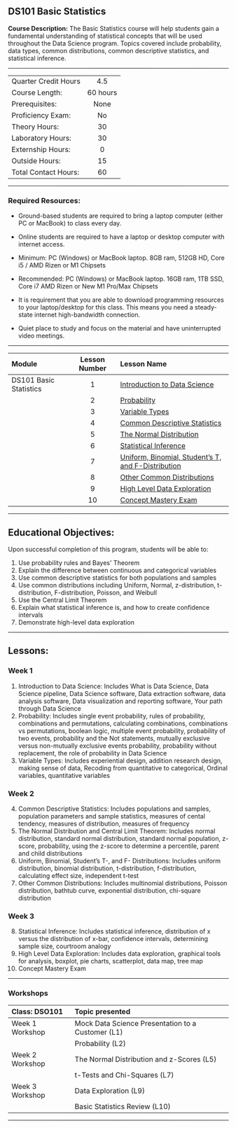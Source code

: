 ## DS101 Basic Statistics

**Course Description:** The Basic Statistics course will help students gain a fundamental understanding of statistical concepts that will be used throughout the Data Science program.  Topics covered include probability, data types, common distributions, common descriptive statistics, and statistical inference. 

<hr style="border: 0; height: 1px; background-image: linear-gradient(to right, rgba(0, 0, 0, 0), rgba(0, 0, 0, 0.75), rgba(0, 0, 0, 0));"/>

|                    |     |
|:---                |:---:|
|Quarter Credit Hours| 4.5 |
|Course Length:      |  60 hours|
|Prerequisites:      |  None|
|Proficiency Exam:   |  No|
|Theory Hours: 	    |30|
|Laboratory Hours:	 |   30|
|Externship Hours:	 |   0|
|Outside Hours:	    |15|
|Total Contact Hours:	|60|

<hr style="border: 0; height: 1px; background-image: linear-gradient(to right, rgba(0, 0, 0, 0), rgba(0, 0, 0, 0.75), rgba(0, 0, 0, 0));"/>

### Required Resources: 
- Ground-based students are required to bring a laptop computer (either PC or MacBook) to class every day.  

- Online students are required to have a laptop or desktop computer with internet access.  

- Minimum: PC (Windows) or MacBook laptop. 8GB ram, 512GB HD, Core i5 / AMD Rizen or  M1 Chipsets

- Recommended: PC (Windows) or MacBook laptop. 16GB ram, 1TB SSD, Core i7 AMD Rizen or New M1 Pro/Max Chipsets

- It is requirement that you are able to download programming resources to your laptop/desktop for this class. This means you need a steady-state internet high-bandwidth connection.

- Quiet place to study and focus on the material and have uninterrupted video meetings.


<hr style="border: 0; height: 1px; background-image: linear-gradient(to right, rgba(0, 0, 0, 0), rgba(0, 0, 0, 0.75), rgba(0, 0, 0, 0));"/>



|Module                 |Lesson Number|Lesson Name|
|:---                   |:---:        |:---       |
|DS101 Basic Statistics |1   | [Introduction to Data Science](DS101L1.ipynb) |
|                       |2   | [Probability  ](DS101L2.ipynb)                |
|                       |3   | [Variable Types ](DS101L3.ipynb)              |
|                       |4   | [Common Descriptive Statistics](DS101L4.ipynb)|
|                       |5   | [The Normal Distribution](DS101L5.ipynb)      |
|                       |6   | [Statistical Inference](DS101L6.ipynb)        | 
|                       |7   | [Uniform, Binomial, Student’s T, and F-Distribution](DS101L7.ipynb)|
|                       |8   | [Other Common Distributions](DS101L8.ipynb)| 
|                       |9   | [High Level Data Exploration](DS101L9.ipynb)| 
|                       |10  | [Concept Mastery Exam]()| 


<hr style="border: 0; height: 1px; background-image: linear-gradient(to right, rgba(0, 0, 0, 0), rgba(0, 0, 0, 0.75), rgba(0, 0, 0, 0));"/>

## Educational Objectives:

Upon successful completion of this program, students will be able to:
  
1.	Use probability rules and Bayes' Theorem
2.	Explain the difference between continuous and categorical variables
3.	Use common descriptive statistics for both populations and samples
4.	Use common distributions including Uniform, Normal, z-distribution, t-distribution, F-distribution, Poisson, and Weibull
5.	Use the Central Limit Theorem
6.	Explain what statistical inference is, and how to create confidence intervals
7.	Demonstrate high-level data exploration

<hr style="border: 0; height: 1px; background-image: linear-gradient(to right, rgba(0, 0, 0, 0), rgba(0, 0, 0, 0.75), rgba(0, 0, 0, 0));"/>

## Lessons:

### Week 1
1.	Introduction to Data Science: Includes What is Data Science, Data Science pipeline, Data Science software, Data extraction software, data analysis software, Data visualization and reporting software, Your path through Data Science
2.	Probability: Includes single event probability, rules of probability, combinations and permutations, calculating combinations, combinations vs permutations, boolean logic, multiple event probability, probability of two events, probability and the Not statements, mutually exclusive versus non-mutually exclusive events probability, probability without replacement, the role of probability in Data Science
3.	Variable Types: Includes experiential design, addition research design, making sense of data, Recoding from quantitative to categorical, Ordinal variables, quantitative variables

### Week 2
4.	Common Descriptive Statistics: Includes populations and samples, population parameters and sample statistics, measures of cental tendency, measures of distribution, measures of frequency
5.	The Normal Distribution and Central Limit Theorem: Includes normal distribution, standard normal distribution, standard normal population, z-score, probability, using the z-score to determine a percentile, parent and child distributions
6.	Uniform, Binomial, Student’s T-, and F- Distributions: Includes uniform distribution, binomial distribution, t-distribution, f-distribution, calculating effect size, independent t-test
7.	Other Common Distributions: Includes multinomial distributions, Poisson distribution, bathtub curve, exponential distribution, chi-square distribution

### Week 3
8.	Statistical Inference: Includes statistical inference, distribution of x versus the distribution of x-bar, confidence intervals, determining sample size, courtroom analogy
9.	High Level Data Exploration: Includes data exploration, graphical tools for analysis, boxplot, pie charts, scatterplot, data map, tree map
10.	Concept Mastery Exam

<hr style="border: 0; height: 1px; background-image: linear-gradient(to right, rgba(0, 0, 0, 0), rgba(0, 0, 0, 0.75), rgba(0, 0, 0, 0));"/>

### Workshops

|Class: DSO101     | Topic presented  |
|:---              |:---              |	
|Week 1 Workshop   | Mock Data Science Presentation to a Customer (L1)|
|                  | Probability (L2)|
|Week 2 Workshop   | The Normal Distribution and z-Scores (L5)|
|                  | t-Tests and Chi-Squares (L7)|
|Week 3 Workshop   | Data Exploration (L9)|
|                  | Basic Statistics Review (L10)|

<hr style="border: 0; height: 1px; background-image: linear-gradient(to right, rgba(0, 0, 0, 0), rgba(0, 0, 0, 0.75), rgba(0, 0, 0, 0));"/>
